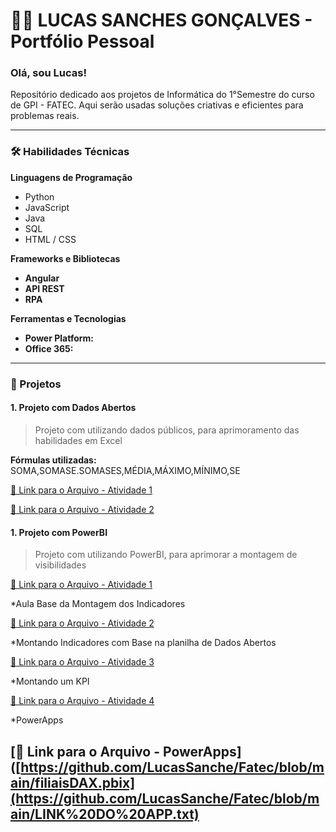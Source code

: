 # 👨‍💻 LUCAS SANCHES GONÇALVES - Portfólio Pessoal

### Olá, sou Lucas!  
Repositório dedicado aos projetos de Informática do 1°Semestre do curso de GPI - FATEC. Aqui serão usadas soluções criativas e eficientes para problemas reais.

---


### 🛠️ Habilidades Técnicas

**Linguagens de Programação**  
- Python
- JavaScript
- Java
- SQL
- HTML / CSS

**Frameworks e Bibliotecas**  
- **Angular** 
- **API REST** 
- **RPA** 

**Ferramentas e Tecnologias**  
- **Power Platform:** 
- **Office 365:** 

---

### 🌟 Projetos

#### 1. Projeto com Dados Abertos
> Projeto com utilizando dados públicos, para aprimoramento das habilidades em Excel

**Fórmulas utilizadas:**  
SOMA,SOMASE.SOMASES,MÉDIA,MÁXIMO,MÍNIMO,SE

[🔗 Link para o Arquivo - Atividade 1](https://github.com/LucasSanche/Fatec/blob/main/Atividade%20M%C3%A9dias.xlsx)

[🔗 Link para o Arquivo - Atividade 2](https://github.com/LucasSanche/Fatec/blob/main/Atividade2-Lucas%20Sanches.xlsx)


#### 1. Projeto com PowerBI
> Projeto com utilizando PowerBI, para aprimorar a montagem de visibilidades

[🔗 Link para o Arquivo - Atividade 1](https://github.com/LucasSanche/Fatec/blob/main/Aula1%20PBI.pbix)

*Aula Base da Montagem dos Indicadores

[🔗 Link para o Arquivo - Atividade 2](https://github.com/LucasSanche/Fatec/blob/main/Atividade%202%20-%20PowerBI.pbix)

*Montando Indicadores com Base na planilha de Dados Abertos

[🔗 Link para o Arquivo - Atividade 3](https://github.com/LucasSanche/Fatec/blob/main/filiaisDAX.pbix)

*Montando um KPI

[🔗 Link para o Arquivo - Atividade 4](https://github.com/LucasSanche/Fatec/blob/main/Atividade%204%20-%20PowerBI.pbix)

*PowerApps

[🔗 Link para o Arquivo - PowerApps]([https://github.com/LucasSanche/Fatec/blob/main/filiaisDAX.pbix](https://github.com/LucasSanche/Fatec/blob/main/LINK%20DO%20APP.txt)
---

